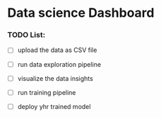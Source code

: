 #  Data science Dashboard  

### TODO List: 
- [ ] upload the data as CSV file
- [ ] run data exploration pipeline
- [ ] visualize the data insights
- [ ] run training pipeline
- [ ] deploy yhr trained model 


